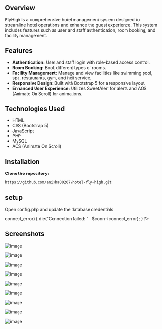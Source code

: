 

## Overview
FlyHigh is a comprehensive hotel management system designed to streamline hotel operations and enhance the guest experience. This system includes features such as user and staff authentication, room booking, and facility management.

## Features
- **Authentication:** User and staff login with role-based access control.
- **Room Booking:** Book different types of rooms.
- **Facility Management:** Manage and view facilities like swimming pool, spa, restaurants, gym, and heli service.
- **Responsive Design:** Built with Bootstrap 5 for a responsive layout.
- **Enhanced User Experience:** Utilizes SweetAlert for alerts and AOS (Animate On Scroll) for animations.

## Technologies Used
- HTML
- CSS (Bootstrap 5)
- JavaScript
- PHP
- MySQL
- AOS (Animate On Scroll)

## Installation
 **Clone the repository:**
   ```sh
   https://github.com/anisha00207/hotel-fly-high.git
```
## setup


 Open config.php and update the database credentials
 <?php
$servername = "your_server";
$username = "your_username";
$password = "your_password";
$dbname = "hotel_management";
$conn = new mysqli($servername, $username, $password, $dbname);
if ($conn->connect_error) {
    die("Connection failed: " . $conn->connect_error);
}
?>

## Screenshots

![image](https://github.com/anisha00207/hotel-fly-high/assets/90251007/3c73024f-9656-427a-8bfb-2c33c1ad4185)

![image](https://github.com/anisha00207/hotel-fly-high/assets/90251007/15e9759d-6f3c-4598-b36d-5b327585b215)

![image](https://github.com/anisha00207/hotel-fly-high/assets/90251007/f18051b8-12eb-4858-8062-70a5d0fe6e78)

![image](https://github.com/anisha00207/hotel-fly-high/assets/90251007/5e89ca19-4c28-46c6-a62b-34c1370fd37d)

![image](https://github.com/anisha00207/hotel-fly-high/assets/90251007/70dcadc3-c9a0-4caf-becb-61320bdc4707)

![image](https://github.com/anisha00207/hotel-fly-high/assets/90251007/f3f8d003-819e-4f75-8ae3-42cb8973104e)

![image](https://github.com/anisha00207/hotel-fly-high/assets/90251007/57764d0c-0d8b-475b-b288-c96292ec827d)

![image](https://github.com/anisha00207/hotel-fly-high/assets/90251007/f3ea7e58-a416-46f4-a781-f1fba5a821d1)

![image](https://github.com/anisha00207/hotel-fly-high/assets/90251007/c5f657e1-5ade-40e3-8198-64a7d308de69)



















   

